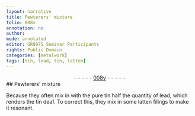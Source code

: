 ```yaml
---
layout: narrative
title: Pewterers' mixture
folio: 008v
annotation: no
author:
mode: annotated
editor: GR8975 Seminar Participants
rights: Public Domain
categories: [metalwork]
tags: [tin, lead, tin, latten]
---
```


 <div class="folio" align="center">- - - - - <a href="http://gallica.bnf.fr/ark:/12148/btv1b10500001g/f22.image" target="_blank">008v</a> - - - - - </div> 
## <span class="profession">Pewterers</span>' mixture

 
 <span class="activity"></span> Because they often mix in with the <span class="material_format">pure <span class="material">tin</span></span> <span class="unit">half</span> the quantity of <span class="material">lead</span>, which renders the <span class="material">tin</span> deaf. To correct this, they mix in some <span class="material_format"><span class="material">latten</span> filings</span> to make it resonant. 
 